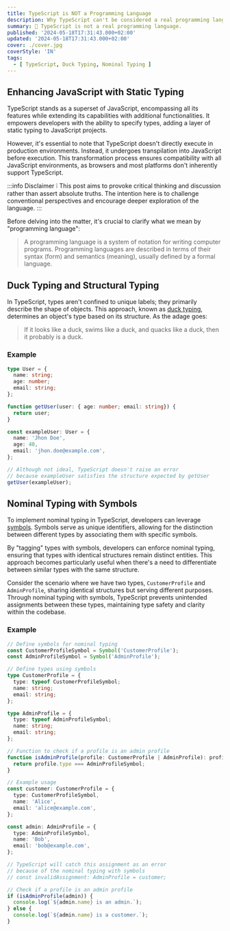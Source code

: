 ```yaml
---
title: TypeScript is NOT a Programming Language
description: Why TypeScript can't be considered a real programming language
summary: 🚫 TypeScript is not a real programming language.
published: '2024-05-18T17:31:43.000+02:00'
updated: '2024-05-18T17:31:43.000+02:00'
cover: ./cover.jpg
coverStyle: 'IN'
tags:
  - [ TypeScript, Duck Typing, Nominal Typing ]
---
```


## Enhancing JavaScript with Static Typing
TypeScript stands as a superset of JavaScript, encompassing all its features while extending its capabilities with additional functionalities.
It empowers developers with the ability to specify types, adding a layer of static typing to JavaScript projects.

However, it's essential to note that TypeScript doesn't directly execute in production environments.
Instead, it undergoes transpilation into JavaScript before execution.
This transformation process ensures compatibility with all JavaScript environments, as browsers and most platforms don't inherently support TypeScript.

:::info Disclaimer ❕
This post aims to provoke critical thinking and discussion rather than assert absolute truths.
The intention here is to challenge conventional perspectives and encourage deeper exploration of the language.
:::

Before delving into the matter, it's crucial to clarify what we mean by "programming language":
> A programming language is a system of notation for writing computer programs. Programming languages are described in terms of their syntax (form) and semantics (meaning), usually defined by a formal language. 

## Duck Typing and Structural Typing
In TypeScript, types aren't confined to unique labels; they primarily describe the shape of objects.
This approach, known as [duck typing](https://en.wikipedia.org/wiki/Duck_typing), determines an object's type based on its structure.
As the adage goes:
> If it looks like a duck, swims like a duck, and quacks like a duck, then it probably is a duck.

### Example
```ts
type User = {
  name: string;
  age: number;
  email: string;
};

function getUser(user: { age: number; email: string}) {
  return user;
}

const exampleUser: User = {
  name: 'Jhon Doe',
  age: 40,
  email: 'jhon.doe@example.com',
};

// Although not ideal, TypeScript doesn't raise an error
// because exampleUser satisfies the structure expected by getUser
getUser(exampleUser);
```


## Nominal Typing with Symbols
To implement nominal typing in TypeScript, developers can leverage [symbols](https://developer.mozilla.org/en-US/docs/Web/JavaScript/Reference/Global_Objects/Symbol).
Symbols serve as unique identifiers, allowing for the distinction between different types by associating them with specific symbols.

By "tagging" types with symbols, developers can enforce nominal typing, ensuring that types with identical structures remain distinct entities.
This approach becomes particularly useful when there's a need to differentiate between similar types with the same structure.

Consider the scenario where we have two types, `CustomerProfile` and `AdminProfile`, sharing identical structures but serving different purposes.
Through nominal typing with symbols, TypeScript prevents unintended assignments between these types, maintaining type safety and clarity within the codebase.

### Example
```ts
// Define symbols for nominal typing
const CustomerProfileSymbol = Symbol('CustomerProfile');
const AdminProfileSymbol = Symbol('AdminProfile');

// Define types using symbols
type CustomerProfile = {
  type: typeof CustomerProfileSymbol;
  name: string;
  email: string;
};

type AdminProfile = {
  type: typeof AdminProfileSymbol;
  name: string;
  email: string;
};

// Function to check if a profile is an admin profile
function isAdminProfile(profile: CustomerProfile | AdminProfile): profile is AdminProfile {
  return profile.type === AdminProfileSymbol;
}

// Example usage
const customer: CustomerProfile = {
  type: CustomerProfileSymbol,
  name: 'Alice',
  email: 'alice@example.com',
};

const admin: AdminProfile = {
  type: AdminProfileSymbol,
  name: 'Bob',
  email: 'bob@example.com',
};

// TypeScript will catch this assignment as an error
// because of the nominal typing with symbols
// const invalidAssignment: AdminProfile = customer;

// Check if a profile is an admin profile
if (isAdminProfile(admin)) {
  console.log(`${admin.name} is an admin.`);
} else {
  console.log(`${admin.name} is a customer.`);
}
```
